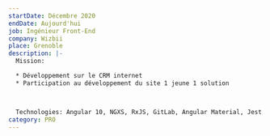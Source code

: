 ```yaml
---
startDate: Décembre 2020
endDate: Aujourd'hui
job: Ingénieur Front-End
company: Wizbii
place: Grenoble
description: |-
  Mission: 

  * Développement sur le CRM internet
  * Participation au développement du site 1 jeune 1 solution



  Technologies: Angular 10, NGXS, RxJS, GitLab, Angular Material, Jest
category: PRO
---
```

